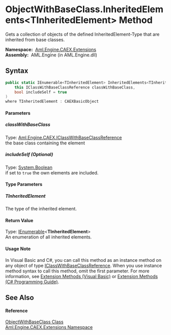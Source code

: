 ObjectWithBaseClass.InheritedElements&lt;TInheritedElement> Method
==================================================================
Gets a collection of objects of the defined InheritedElement-Type that are inherited from base classes.

  **Namespace:**  [Aml.Engine.CAEX.Extensions][1]  
  **Assembly:**  AML.Engine (in AML.Engine.dll)

Syntax
------

```csharp
public static IEnumerable<TInheritedElement> InheritedElements<TInheritedElement>(
	this IClassWithBaseClassReference classWithBaseClass,
	bool includeSelf = true
)
where TInheritedElement : CAEXBasicObject

```

#### Parameters

##### *classWithBaseClass*
Type: [Aml.Engine.CAEX.IClassWithBaseClassReference][2]  
the base class containing the element

##### *includeSelf* (Optional)
Type: [System.Boolean][3]  
if set to `true` the own elements are included.

#### Type Parameters

##### *TInheritedElement*
The type of the inherited element.

#### Return Value
Type: [IEnumerable][4]&lt;**TInheritedElement**>  
An enumeration of all inherited elements.
#### Usage Note
In Visual Basic and C#, you can call this method as an instance method on any object of type [IClassWithBaseClassReference][2]. When you use instance method syntax to call this method, omit the first parameter. For more information, see [Extension Methods (Visual Basic)][5] or [Extension Methods (C# Programming Guide)][6].

See Also
--------

#### Reference
[ObjectWithBaseClass Class][7]  
[Aml.Engine.CAEX.Extensions Namespace][1]  

[1]: ../README.md
[2]: ../../Aml.Engine.CAEX/IClassWithBaseClassReference/README.md
[3]: https://docs.microsoft.com/dotnet/api/system.boolean
[4]: https://docs.microsoft.com/dotnet/api/system.collections.generic.ienumerable-1
[5]: https://docs.microsoft.com/dotnet/visual-basic/programming-guide/language-features/procedures/extension-methods
[6]: https://docs.microsoft.com/dotnet/csharp/programming-guide/classes-and-structs/extension-methods
[7]: README.md
[8]: https://www.automationml.org
[9]: ../../icons/logoShade.png